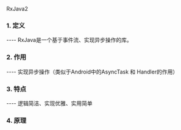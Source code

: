 RxJava2

### 1. 定义

---- RxJava是一个基于事件流、实现异步操作的库。

### 2. 作用

---- 实现异步操作（类似于Android中的AsyncTask 和 Handler的作用）

### 3. 特点

---- 逻辑简洁、实现优雅、实用简单

### 4. 原理
